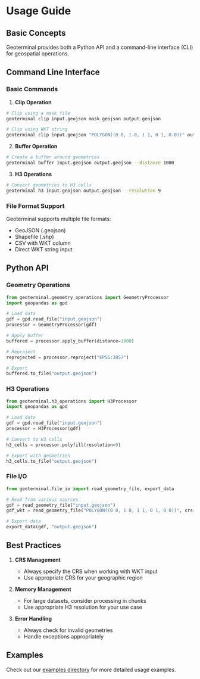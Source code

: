 # Usage Guide

## Basic Concepts

Geoterminal provides both a Python API and a command-line interface (CLI) for geospatial operations.

## Command Line Interface

### Basic Commands

1. **Clip Operation**
```bash
# Clip using a mask file
geoterminal clip input.geojson mask.geojson output.geojson

# Clip using WKT string
geoterminal clip input.geojson "POLYGON((0 0, 1 0, 1 1, 0 1, 0 0))" output.geojson --mask-crs EPSG:4326
```

2. **Buffer Operation**
```bash
# Create a buffer around geometries
geoterminal buffer input.geojson output.geojson --distance 1000
```

3. **H3 Operations**
```bash
# Convert geometries to H3 cells
geoterminal h3 input.geojson output.geojson --resolution 9
```

### File Format Support

Geoterminal supports multiple file formats:

- GeoJSON (.geojson)
- Shapefile (.shp)
- CSV with WKT column
- Direct WKT string input

## Python API

### Geometry Operations

```python
from geoterminal.geometry_operations import GeometryProcessor
import geopandas as gpd

# Load data
gdf = gpd.read_file("input.geojson")
processor = GeometryProcessor(gdf)

# Apply buffer
buffered = processor.apply_buffer(distance=1000)

# Reproject
reprojected = processor.reproject("EPSG:3857")

# Export
buffered.to_file("output.geojson")
```

### H3 Operations

```python
from geoterminal.h3_operations import H3Processor
import geopandas as gpd

# Load data
gdf = gpd.read_file("input.geojson")
processor = H3Processor(gdf)

# Convert to H3 cells
h3_cells = processor.polyfill(resolution=9)

# Export with geometries
h3_cells.to_file("output.geojson")
```

### File I/O

```python
from geoterminal.file_io import read_geometry_file, export_data

# Read from various sources
gdf = read_geometry_file("input.geojson")
gdf_wkt = read_geometry_file("POLYGON((0 0, 1 0, 1 1, 0 1, 0 0))", crs="EPSG:4326")

# Export data
export_data(gdf, "output.geojson")
```

## Best Practices

1. **CRS Management**
   - Always specify the CRS when working with WKT input
   - Use appropriate CRS for your geographic region

2. **Memory Management**
   - For large datasets, consider processing in chunks
   - Use appropriate H3 resolution for your use case

3. **Error Handling**
   - Always check for invalid geometries
   - Handle exceptions appropriately

## Examples

Check out our [examples directory](https://github.com/jeronimoluza/geoterminal/tree/main/examples) for more detailed usage examples.

